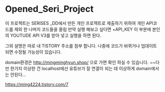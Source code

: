 # Opened_Seri_Project
이 프로젝트는 SERISES _DD에서 만든 개인 프로젝트로 제출하기 위하여 개인 API코드를 제외 한 나머지 코드들을 올림 만약 실행 해보고 싶다면
+API_KEY 이 부분에 본인의 YOUTUDE API V3를 받아 넣고 실행을 하면 된다.

그외 설명은 따로 내 TISTORY 주소를 첨부 합니다.
나중에 코드가 바뀌거나 업데이트 되면 수정될 가능성이 있습니다.

domain환경은 http://mingminghyun.shop/ 으로 가면 확인 하실 수 있습니다.
~~다만 한가지 이상한 건 localhost에선 유튜브가 잘 연결이 되는 데 이상하게 domain에서는 안된다...

https://ming4224.tistory.com/7
